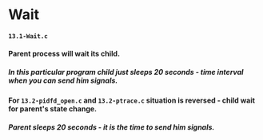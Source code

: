 # Wait

#### `13.1-Wait.c` 
#### Parent process will wait its child.
##### In this particular program child just sleeps 20 seconds - time interval when you can send him signals.



#### For `13.2-pidfd_open.c` and `13.2-ptrace.c` situation is reversed - child wait for parent's state change. 
##### Parent sleeps 20 seconds - it is the time to send him signals.
